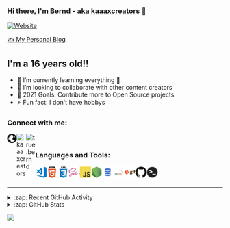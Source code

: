 ### Hi there, I'm Bernd - aka [kaaaxcreators][website] 👋

[![Website](https://img.shields.io/website?label=kaaaxcreators.de&style=for-the-badge&url=https%3A%2F%2Fkaaaxcreators.de)](https://kaaaxcreators.de)

[✍️ My Personal Blog][blog]

## I'm a 16 years old!!

- 🌱 I’m currently learning everything 🤣
- 👯 I’m looking to collaborate with other content creators
- 🥅 2021 Goals: Contribute more to Open Source projects
- ⚡ Fun fact: I don't have hobbys

### Connect with me:

[<img align="left" alt="kaaaxcreators.de" width="22px" src="https://raw.githubusercontent.com/iconic/open-iconic/master/svg/globe.svg" />][website]
[<img align="left" alt="kaaaxcreators" width="22px" src="https://cdn.jsdelivr.net/npm/simple-icons@v3/icons/youtube.svg" />][youtube]
[<img align="left" alt="true.bernd" width="22px" src="https://cdn.jsdelivr.net/npm/simple-icons@v3/icons/instagram.svg" />][instagram]

<br />

### Languages and Tools:

<img align="left" alt="Visual Studio 2019" width="26px" src="https://raw.githubusercontent.com/github/explore/80688e429a7d4ef2fca1e82350fe8e3517d3494d/topics/visual-studio-code/visual-studio-code.png" /><img align="left" alt="HTML5" width="26px" src="https://raw.githubusercontent.com/github/explore/80688e429a7d4ef2fca1e82350fe8e3517d3494d/topics/html/html.png" /><img align="left" alt="CSS3" width="26px" src="https://raw.githubusercontent.com/github/explore/80688e429a7d4ef2fca1e82350fe8e3517d3494d/topics/css/css.png" /><img align="left" alt="Sass" width="26px" src="https://raw.githubusercontent.com/github/explore/80688e429a7d4ef2fca1e82350fe8e3517d3494d/topics/sass/sass.png" /><img align="left" alt="JavaScript" width="26px" src="https://raw.githubusercontent.com/github/explore/80688e429a7d4ef2fca1e82350fe8e3517d3494d/topics/javascript/javascript.png" /><img align="left" alt="Node.js" width="26px" src="https://raw.githubusercontent.com/github/explore/80688e429a7d4ef2fca1e82350fe8e3517d3494d/topics/nodejs/nodejs.png" /><img align="left" alt="SQL" width="26px" src="https://raw.githubusercontent.com/github/explore/80688e429a7d4ef2fca1e82350fe8e3517d3494d/topics/sql/sql.png" /><img align="left" alt="MySQL" width="26px" src="https://raw.githubusercontent.com/github/explore/80688e429a7d4ef2fca1e82350fe8e3517d3494d/topics/mysql/mysql.png" /><img align="left" alt="Git" width="26px" src="https://raw.githubusercontent.com/github/explore/80688e429a7d4ef2fca1e82350fe8e3517d3494d/topics/git/git.png" /><img align="left" alt="GitHub" width="26px" src="https://raw.githubusercontent.com/github/explore/78df643247d429f6cc873026c0622819ad797942/topics/github/github.png" /><img align="left" alt="Terminal" width="26px" src="https://raw.githubusercontent.com/github/explore/80688e429a7d4ef2fca1e82350fe8e3517d3494d/topics/terminal/terminal.png" />

<br />
<br />

---

<details>
  <summary>:zap: Recent GitHub Activity</summary>

<!--START_SECTION:activity-->
1. 🗣 Commented on [#771](https://github.com/cordejs/corde/issues/771) in [cordejs/corde](https://github.com/cordejs/corde)
2. 🎉 Merged PR [#26](https://github.com/kaaax0815/discord-token-abuser/pull/26) in [kaaax0815/discord-token-abuser](https://github.com/kaaax0815/discord-token-abuser)
3. 🎉 Merged PR [#41](https://github.com/kaaax0815/nodejsanalytics/pull/41) in [kaaax0815/nodejsanalytics](https://github.com/kaaax0815/nodejsanalytics)
4. 🎉 Merged PR [#39](https://github.com/kaaax0815/nodejsanalytics/pull/39) in [kaaax0815/nodejsanalytics](https://github.com/kaaax0815/nodejsanalytics)
5. 🎉 Merged PR [#40](https://github.com/kaaax0815/nodejsanalytics/pull/40) in [kaaax0815/nodejsanalytics](https://github.com/kaaax0815/nodejsanalytics)
<!--END_SECTION:activity-->

</details>

<details>
  <summary>:zap: GitHub Stats</summary>

  <img align="left" alt="kaaaxcreators GitHub Stats" src="https://github-readme-stats.vercel.app/api?username=kaaax0815&show_icons=true&hide_border=true" />
<!--<img align="left" alt="kaaaxcreators Top Languages" src="https://github-readme-stats.vercel.app/api/top-langs/?username=kaaax0815&show_icons=true&hide_border=true&layout=compact" />-->

</details>

[website]: https://kaaaxcreators.de
[youtube]: https://link.kaaaxcreators.de/youtube
[instagram]: https://link.kaaaxcreators.de/instagram
[blog]: https://link.kaaaxcreators.de/blog
![](https://hit.yhype.me/github/profile?user_id=32197462)
